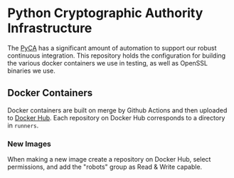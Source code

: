 # Python Cryptographic Authority Infrastructure

The [PyCA](https://github.com/pyca) has a significant amount of automation
to support our robust continuous integration. This repository holds the
configuration for building the various docker containers we use in testing,
as well as OpenSSL binaries we use.

## Docker Containers

Docker containers are built on merge by Github Actions and then uploaded to
[Docker Hub](https://hub.docker.com/u/pyca/). Each repository on Docker Hub
corresponds to a directory in `runners`.

### New Images

When making a new image create a repository on Docker Hub, select permissions, 
and add the "robots" group as Read & Write capable.
